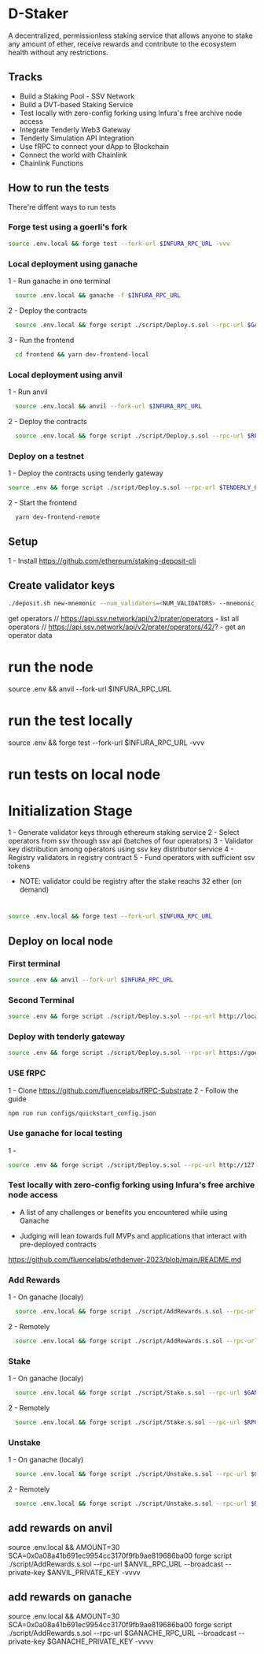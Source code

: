 # D-Staker

A decentralized, permissionless staking service that allows anyone to stake any amount of ether, receive rewards and contribute to the ecosystem health without any restrictions.

## Tracks
* Build a Staking Pool - SSV Network
* Build a DVT-based Staking Service
* Test locally with zero-config forking using Infura's free archive node access
* Integrate Tenderly Web3 Gateway
* Tenderly Simulation API Integration
* Use fRPC to connect your dApp to Blockchain
* Connect the world with Chainlink
* Chainlink Functions

## How to run the tests
There're diffent ways to run tests
### Forge test using a goerli's fork
```sh
source .env.local && forge test --fork-url $INFURA_RPC_URL -vvv
```

### Local deployment using ganache
1 - Run ganache in one terminal
```sh
  source .env.local && ganache -f $INFURA_RPC_URL
```

2 - Deploy the contracts
```sh
  source .env.local && forge script ./script/Deploy.s.sol --rpc-url $GANACHE_RPC_URL --broadcast --private-key $GANACHE_PRIVATE_KEY
```

3 - Run the frontend
```sh
  cd frontend && yarn dev-frontend-local
```

### Local deployment using anvil
1 - Run anvil
```sh
  source .env.local && anvil --fork-url $INFURA_RPC_URL
```

2 - Deploy the contracts
```sh
  source .env.local && forge script ./script/Deploy.s.sol --rpc-url $RPC_URL --private-key $DEPLOYMENT_PRIVATE_KEY -vvv --broadcast
```

### Deploy on a testnet
1 - Deploy the contracts using tenderly gateway
```sh
source .env && forge script ./script/Deploy.s.sol --rpc-url $TENDERLY_GATEWAY --broadcast --private-key $PRIVATE_KEY --legacy
```

2 - Start the frontend
```sh
  yarn dev-frontend-remote
```













## Setup
1 - Install https://github.com/ethereum/staking-deposit-cli


## Create validator keys

```sh
./deposit.sh new-mnemonic --num_validators=<NUM_VALIDATORS> --mnemonic_language=english --chain=<CHAIN_NAME> --folder=<YOUR_FOLDER_PATH>
```

get operators
// https://api.ssv.network/api/v2/prater/operators - list all operators
// https://api.ssv.network/api/v2/prater/operators/42/? - get an operator data


# run the node
source .env && anvil --fork-url $INFURA_RPC_URL

# run the test locally
source .env && forge test --fork-url $INFURA_RPC_URL -vvv

# run tests on local node

# Initialization Stage
1 - Generate validator keys through ethereum staking service
2 - Select operators from ssv through ssv api (batches of four operators)
3 - Validator key distribution among operators using ssv key distributor service
4 - Registry validators in registry contract
5 - Fund operators with sufficient ssv tokens

* NOTE: validator could be registry after the stake reachs 32 ether (on demand)

#


```sh
source .env.local && forge test --fork-url $INFURA_RPC_URL
```

## Deploy on local node

### First terminal
```sh
source .env && anvil --fork-url $INFURA_RPC_URL
```

### Second Terminal
```sh
source .env && forge script ./script/Deploy.s.sol --rpc-url http://localhost:8545 --private-key 0xac0974bec39a17e36ba4a6b4d238ff944bacb478cbed5efcae784d7bf4f2ff80 --broadcast
```


### Deploy with tenderly gateway
```sh
source .env && forge script ./script/Deploy.s.sol --rpc-url https://goerli.gateway.tenderly.co/4qcCAJIkvm7jWdk51yzcu9 --broadcast --private-key $PRIVATE_KEY --legacy
```

### USE fRPC

1 - Clone https://github.com/fluencelabs/fRPC-Substrate
2 - Follow the guide

```sh
npm run run configs/quickstart_config.json
```



### Use ganache for local testing

1 -

```sh
source .env && forge script ./script/Deploy.s.sol --rpc-url http://127.0.01:8545 --broadcast --private-key 0xa545b25e3591733f315337baaf4d972104470122f39a441295d8378c6ee05edb
```





### Test locally with zero-config forking using Infura's free archive node access
- A list of any challenges or benefits you encountered while using Ganache

- Judging will lean towards full MVPs and applications that interact with pre-deployed contracts





https://github.com/fluencelabs/ethdenver-2023/blob/main/README.md


### Add Rewards
1 - On ganache (localy)
```sh
  source .env.local && forge script ./script/AddRewards.s.sol --rpc-url $GANACHE_RPC_URL --broadcast --private-key $GANACHE_PRIVATE_KEY
```

2 - Remotely
```sh
  source .env.local && forge script ./script/AddRewards.s.sol --rpc-url $RPC_URL --broadcast --private-key $PRIVATE_KEY
```

### Stake
1 - On ganache (localy)
```sh
  source .env.local && forge script ./script/Stake.s.sol --rpc-url $GANACHE_RPC_URL --broadcast --private-key $GANACHE_PRIVATE_KEY
```

2 - Remotely
```sh
  source .env.local && forge script ./script/Stake.s.sol --rpc-url $RPC_URL --broadcast --private-key $PRIVATE_KEY
```

### Unstake
1 - On ganache (localy)
```sh
  source .env.local && forge script ./script/Unstake.s.sol --rpc-url $GANACHE_RPC_URL --broadcast --private-key $GANACHE_PRIVATE_KEY
```

2 - Remotely
```sh
  source .env.local && forge script ./script/Unstake.s.sol --rpc-url $RPC_URL --broadcast --private-key $PRIVATE_KEY
```




## add rewards on anvil
source .env.local && AMOUNT=30 SCA=0x0a08a41b691ec9954cc3170f9fb9ae819686ba00 forge script ./script/AddRewards.s.sol --rpc-url $ANVIL_RPC_URL --broadcast --private-key $ANVIL_PRIVATE_KEY -vvvv

## add rewards on ganache
source .env.local && AMOUNT=30 SCA=0x0a08a41b691ec9954cc3170f9fb9ae819686ba00 forge script ./script/AddRewards.s.sol --rpc-url $GANACHE_RPC_URL --broadcast --private-key $GANACHE_PRIVATE_KEY -vvvv